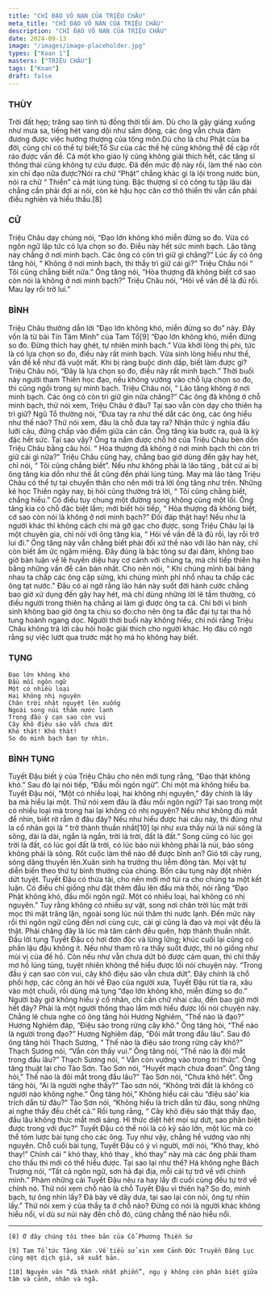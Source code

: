 ```yaml
---
title: "CHÍ ĐẠO VÔ NAN CỦA TRIỆU CHÂU"
meta_title: "CHÍ ĐẠO VÔ NAN CỦA TRIỆU CHÂU"
description: "CHÍ ĐẠO VÔ NAN CỦA TRIỆU CHÂU"
date: 2024-09-13
image: "/images/image-placeholder.jpg"
types: ["Koan 1"]
masters: ["TRIỆU CHÂU"]
tags: ["Koan"]
draft: false
---
```




### THÙY 
Trời đất hẹp; trăng sao tinh tú đồng thời tối ám. Dù cho là gậy giáng xuống như mưa sa, tiếng hét vang dội như sấm động, các ông vẫn chưa đảm đương được việc hướng thượng của tông môn.Dù cho là chư Phật của ba đời, cũng chỉ có thể tự biết;Tổ Sư của các thế hệ cũng không thể đề cập rốt ráo được vấn đề. Cả một kho giáo lý cũng không giải thích hết, các tăng sĩ thông thái cũng không tự cứu được. Đã đến mức độ này rồi, làm thế nào còn xin chỉ đạo nữa được?Nói ra chữ “Phật” chẳng khác gì là lội trong nước bùn, nói ra chữ “ Thiền” cả mặt lúng túng. Bậc thượng sĩ có công tu tập lâu dài chẳng cần phải đợi ai nói, còn kẻ hậu học căn cơ thô thiển thì vẫn cần phải điều nghiên và hiểu thấu.[8]

### CỬ 
Triệu Châu dạy chúng nói, “Đạo lớn không khó miễn đừng so đo. Vừa có ngôn ngữ lập tức có lựa chọn so đo. Điều này hết sức minh bạch. Lão tăng này chẳng ở nơi minh bạch. Các ông có còn trì giữ gì chăng?”
Lúc ấy có ông tăng hỏi, “ Không ở nơi minh bạch, thì thầy trì giữ cái gì?”
Triệu Châu nói “ Tôi cũng chẳng biết nữa.”
Ông tăng nói, “Hòa thượng đã không biết cớ sao còn nói là không ở nơi minh bạch?”
Triệu Châu nói, “Hỏi về vấn đề là đủ rồi. Mau lạy rồi trở lui.”

### BÌNH 
Triệu Châu thường dẫn lời “Đạo lớn không khó, miễn đừng so đo” này. Đây vốn là từ bài Tín Tâm Minh” của Tam Tổ[9] “Đạo lớn không khó, miễn đừng so đo. Đừng thích hay ghét, tự nhiên minh bạch.” Vừa khởi lòng thị phi, tức là có lựa chọn so đo, điều này rất minh bạch. Vừa sinh lòng hiểu như thế, vấn đề kể như đã vuột mất. Khi bị ràng buộc dính dấp, biết làm được gì? Triệu Châu nói, “Đây là lựa chọn so đo, điều này rất minh bạch.” Thời buổi này người tham Thiền học đạo, nếu không vướng vào chỗ lựa chọn so đo, thì cũng ngồi trong sự minh bạch. Triệu Châu nói, “ Lão tăng không ở nơi minh bạch. Các ông có còn trì giữ gìn nữa chăng?” Các ông đã không ở chỗ minh bạch, thử nói xem, Triệu Châu ở đâu? Tại sao vẫn còn dạy cho thiên hạ trì giữ?
Ngũ Tổ thường nói, “Đưa tay ra như thế dắt các ông, các ông hiểu như thế nào? Thử nói xem, đâu là chỗ đưa tay ra? Nhận thức ý nghĩa đầu lưỡi câu, đứng chấp vào điểm giữa cán cân.
Ông tăng kia bước ra, quả là kỳ đặc hết sức. Tại sao vậy? Ông ta nắm được chỗ hở của Triệu Châu bèn dồn Triệu Châu bằng câu hỏi. “ Hòa thượng đã không ở nơi minh bạch thì còn trì giữ cái gì nữa?” Triệu Châu cũng hay, chẳng bao giờ dùng đến gậy hay hét, chỉ nói, “ Tôi cũng chẳng biết”. Nếu như không phải là lão tăng , bất cứ ai bị ông tăng kia dồn như thế ắt cũng đến phải lúng túng. May mà lão tăng Triệu Châu có thể tự tại chuyển thân cho nên mới trả lời ông tăng như trên. Những kẻ học Thiền ngày nay, bị hỏi cũng thường trả lời, “ Tôi cũng chẳng biết, chẳng hiểu.” Có điều tuy chung một đường song không cùng một lối. Ông tăng kia có chỗ đặc biệt lắm; mới biết hỏi tiếp, “ Hòa thượng đã không biết, cớ sao còn nói là không ở nơi minh bạch?” Đối đáp thật hay!
Nếu như là người khác thì không cách chi mà gỡ gạc cho được. song Triệu Châu lại là một chuyên gia, chỉ nói với ông tăng kia, “ Hỏi về vấn đề là đủ rồi, lạy rồi trở lui đi.” Ông tăng này vẫn chẳng biết phải đối xử thế nào với lão hán này, chỉ còn biết ấm ức ngậm miệng.
Đây đúng là bậc tông sư đại đảm, không bao giờ bàn luận về lẽ huyền diệu hay cơ cảnh với chúng ta, mà chỉ tiếp thiên hạ bằng những vấn đề căn bản nhất. Cho nên nói, “ Khi chúng mình bài báng nhau ta chấp các ông cặp sừng, khi chúng mình phỉ nhổ nhau ta chấp các ông tạt nước.” Đâu có ai ngờ rằng lão hán này suốt đời hành cước chẳng bao giờ xử dụng đến gậy hay hét, mà chỉ dùng những lời lẽ tầm thường, có điều người trong thiên hạ chẳng ai làm gì được ông ta cả. Chỉ bởi vì bình sinh không bao giờ ông ta chịu so đo:cho nên ông ta đắc đại tự tại tha hồ tung hoành ngang dọc. Người thời buổi này không hiểu, chỉ nói rằng Triệu Châu không trả lời câu hỏi hoặc giải thích cho người khác. Họ đâu có ngờ rằng sự việc lướt qua trước mặt họ mà họ không hay biết.

### TỤNG

```
Đạo lớn không khó
Đầu mối ngôn ngữ
Một có nhiều loại
Hai không nhị nguyên
Chân trời nhật nguyệt lên xuống
Ngoài song núi thâm nước lạnh
Trong đầu ý cạn sao còn vui
Cây khô điệu sáo vẫn chưa dứt
Khó thật! Khó thật!
So đo minh bạch bạn tự nhìn.
```

### BÌNH TỤNG 
Tuyết Đậu biết ý của Triệu Châu cho nên mới tụng rằng, “Đạo thật không khó.” Sau đó lại nói tiếp, “Đầu mối ngôn ngữ”. Chỉ một mà không hiểu ba. Tuyết Đậu nói, “Một có nhiều loại, hai không nhị nguyên,” đây chính là lấy ba mà hiểu lại một. Thử nói xem đâu là đầu mối ngôn ngữ? Tại sao trong một có nhiều loại mà trong hai lại không có nhị nguyên? Nếu như không đủ mắt để nhìn, biết rờ rẫm ở đâu đây? Nếu như hiểu được hai câu này, thì đúng như la cổ nhân gọi là “ trở thành thuần nhất[10] lại như xưa thấy núi là núi sông là sông, dài là dài, ngắn là ngắn, trời là trời, đất là đất.” Song cũng có lúc gọi trời là đất, có lúc gọi đất là trời, có lúc bảo núi không phải là núi, bảo sông không phải là sông. Rốt cuộc làm thế nào để được bình an? Gió tới cây rung, sóng dâng thuyền lên.Xuân sinh hạ trưởng thu liễm đông tàn. Mọi vật tự diễn biến theo thứ tự bình thường của chúng. Bốn câu tụng này đột nhiên dứt tuyệt.
Tuyết Đậu có thừa tài, cho nên mới mở túi ra cho chúng ta một kết luận. Có điều chỉ giống như đặt thêm đầu lên đầu mà thôi, nói rằng “Đạo Phật không khó, đầu mối ngôn ngữ. Một có nhiều loại, hai không có nhị nguyên.” Tuy rằng không có nhiều sự vật, song nơi chân trời lúc mặt trời mọc thì mặt trăng lặn, ngoài song lúc núi thâm thì nước lạnh. Đến mức này rồi thì ngôn ngữ cũng đến nơi cùng cực, cái gì cũng là đạo và mọi vật đều là thật. Phải chăng đây là lúc mà tâm cảnh đều quên, hợp thành thuần nhất. Đầu lời tụng Tuyết Đậu có hơi đơn độc và lừng lững; khúc cuối lại cũng có phần lậu đậu không ít. Nếu như tham rõ ra thấy suốt được, thì nó giống như mùi vị của đề hồ. Còn nếu như vẫn chưa dứt bỏ được cảm quan, thì chỉ thấy mơ hồ lúng túng, tuyệt nhiên không thể hiểu được lối nói chuyện này.
“Trong đầu ý cạn sao còn vui, cây khô điệu sáo vẫn chưa dứt”. Đây chính là chổ phối hợp, các công án hỏi về Đạo của người xưa, Tuyết Đậu rút tỉa ra, xâu vào một chuỗi, rồi dùng mà tụng “đạo lớn không khó, miễn đừng so đo.” Người bây giờ không hiểu ý cổ nhân, chỉ cắn chữ nhai câu, đến bao giờ mới hết đây? Phải là một người thông thạo lắm mới hiểu được lối nói chuyện này.
Chẳng lẽ chưa nghe có ông tăng hỏi Hương Nghiêm, “Thế nào là đạo?” Hương Nghiêm đáp, “Điệu sáo trong rừng cây khô.” Ông tăng hỏi, “Thế nào là người trong đạo?” Hương Nghiêm đáp, “Đôi mắt trong đầu lâu”. Sau đó ông tăng hỏi Thạch Sương, “ Thế nào là điệu sáo trong rừng cây khô?” Thạch Sương nói, “Vẫn còn thấy vui.” Ông tăng nói, “Thế nào là đôi mắt trong đầu lâu?” Thạch Sương nói, “ Vẫn còn vướng vào trong trí thức”. Ông tăng thuật lại cho Tào Sơn. Tào Sơn nói, “Huyết mạch chưa đoạn”. Ông tăng hỏi,” Thế nào là đôi mắt trong đầu lâu?” Tào Sơn nói, “Chưa khô hết”. Ông tăng hỏi, “Ai là người nghe thấy?” Tào sơn nói, “Không trời đất là không có người nào không nghe.” Ông tăng hỏi,” Không hiểu cái câu “điệu sáo’ kia trích dẫn từ đâu?” Tào Sơn nói, “Không hiểu là trích dẫn từ đâu, song những ai nghe thấy đều chết cả.” Rồi tụng rằng, “ Cây khô điệu sáo thật thấy đạo, đầu lâu không thức mắt mới sáng. Hỉ thức diệt hết mọi sự dứt, sao phân biệt được trong với đục?” Tuyết Đậu có thể nói là có kỹ sảo lớn, một lúc mà co thể tóm lược bài tụng cho các ông. Tuy như vậy, chẳng hề vướng vào nhị nguyên.
Chỗ cuối bài tụng, Tuyết Đậu có ý vì người, mới nói, “Khó thay, khó thay!” Chính cái “ khó thay, khó thay , khó thay” này mà các ông phải tham cho thấu thì mới có thể hiểu được. Tại sao lại như thế? Há không nghe Bách Trượng nói, “Tất cả ngôn ngữ, sơn hà đại địa, mỗi cái tự trở về với chính mình.” Phàm những cái Tuyết Đậu nêu ra hay lấy đi cuối cùng đều tự trở về chính nó. Thử nói xem chỗ nào là chỗ Tuyết Đậu vì thiên hạ? So đo, minh bạch, tự ông nhìn lấy? Đã bày vẽ dây dưa, tại sao lại còn nói, ông tự nhìn lấy.” Thử nói xem ý của thầy ta ở chỗ nào? Đừng có nói là người khác không hiểu nổi, ví dù sư núi này đến chỗ đó, cũng chẳng thể nào hiểu nổi.

***
```
[8] Ở đây chúng tôi theo bản của Cổ Phương Thiền Sư

[9] Tam Tổ tức Tăng Xán .Về tiểu sử xin xem Cảnh Đức Truyền Đăng Lục cùng một dịch giả, sẽ xuất bản.

[10] Nguyên văn “đả thành nhất phiến”, ngụ ý không còn phân biệt giữa tâm và cảnh, nhân và ngã.
```
